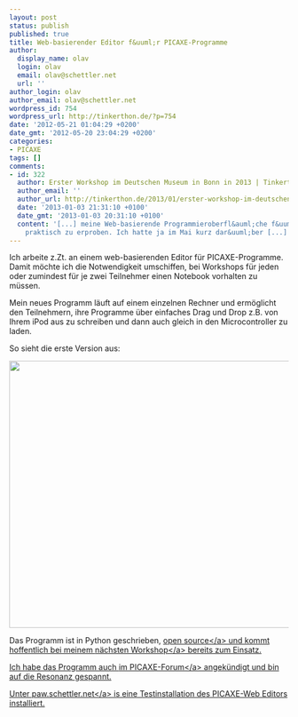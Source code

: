 ```yaml
---
layout: post
status: publish
published: true
title: Web-basierender Editor f&uuml;r PICAXE-Programme
author:
  display_name: olav
  login: olav
  email: olav@schettler.net
  url: ''
author_login: olav
author_email: olav@schettler.net
wordpress_id: 754
wordpress_url: http://tinkerthon.de/?p=754
date: '2012-05-21 01:04:29 +0200'
date_gmt: '2012-05-20 23:04:29 +0200'
categories:
- PICAXE
tags: []
comments:
- id: 322
  author: Erster Workshop im Deutschen Museum in Bonn in 2013 | Tinkerthon
  author_email: ''
  author_url: http://tinkerthon.de/2013/01/erster-workshop-im-deutschen-museum-bonn-2013/
  date: '2013-01-03 21:31:10 +0100'
  date_gmt: '2013-01-03 20:31:10 +0100'
  content: '[...] meine Web-basierende Programmieroberfl&auml;che f&uuml;r PICAXEs
    praktisch zu erproben. Ich hatte ja im Mai kurz dar&uuml;ber [...]'
---
```

<p>Ich arbeite z.Zt. an einem web-basierenden Editor f&uuml;r PICAXE-Programme. Damit m&ouml;chte ich die Notwendigkeit umschiffen, bei Workshops f&uuml;r jeden oder zumindest f&uuml;r je zwei Teilnehmer einen Notebook vorhalten zu m&uuml;ssen. </p>
<p>Mein neues Programm l&auml;uft auf einem einzelnen Rechner und erm&ouml;glicht den Teilnehmern, ihre Programme &uuml;ber einfaches Drag und Drop z.B. von Ihrem iPod aus zu schreiben und dann auch gleich in den Microcontroller zu laden. </p>
<p>So sieht die erste Version aus:</p>
<p><img alt="" src="https:&#47;&#47;img.skitch.com&#47;20120521-xdd63tcn3k5qwhfm42c5ytchqm.png" title="Web-basierender PICAXE-Editor mit Drag & Drop" class="alignnone" width="734" height="481" &#47;></p>
<p>Das Programm ist in Python geschrieben, <a href="http:&#47;&#47;schettler.net&#47;fossil&#47;paw" title="Source-Code des web-basierten PICAXE-Editors PAW">open source<&#47;a> und kommt hoffentlich bei meinem <a href="http:&#47;&#47;www.muellestumpe.de&#47;kunst-und-kultur&#47;kursprogramm&#47;workshops" title="Entdeckungen 2012 im Haus M&uuml;llestumpe">n&auml;chsten Workshop<&#47;a> bereits zum Einsatz.</p>
<p>Ich habe das Programm auch <a href="http:&#47;&#47;www.picaxeforum.co.uk&#47;showthread.php?21269-Is-there-a-formal-grammar-for-PICAXE-basic">im PICAXE-Forum<&#47;a> angek&uuml;ndigt und bin auf die Resonanz gespannt.</p>
<p>Unter <a href="http:&#47;&#47;paw.schettler.net&#47;" title="hier kann man den Editor ausprobieren">paw.schettler.net<&#47;a> is eine Testinstallation des PICAXE-Web Editors installiert.</p>
